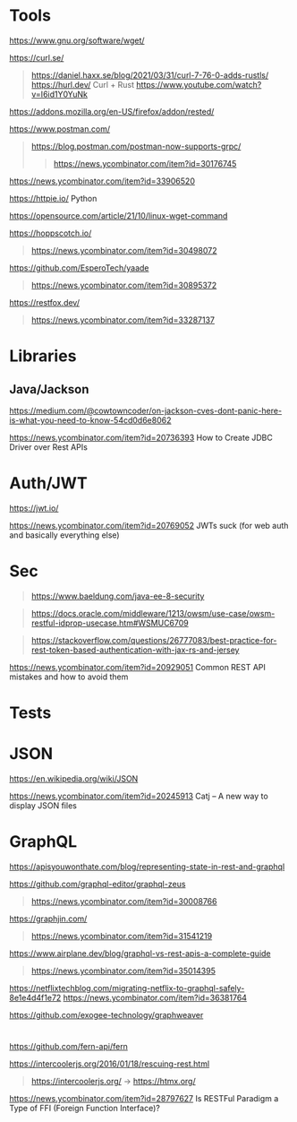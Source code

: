 # Tools
https://www.gnu.org/software/wget/

https://curl.se/
> https://daniel.haxx.se/blog/2021/03/31/curl-7-76-0-adds-rustls/
> https://hurl.dev/ Curl + Rust
> https://www.youtube.com/watch?v=I6id1Y0YuNk

https://addons.mozilla.org/en-US/firefox/addon/rested/

https://www.postman.com/
> https://blog.postman.com/postman-now-supports-grpc/
> > https://news.ycombinator.com/item?id=30176745

https://news.ycombinator.com/item?id=33906520

https://httpie.io/ Python

https://opensource.com/article/21/10/linux-wget-command

https://hoppscotch.io/
> https://news.ycombinator.com/item?id=30498072

https://github.com/EsperoTech/yaade
> https://news.ycombinator.com/item?id=30895372

https://restfox.dev/
> https://news.ycombinator.com/item?id=33287137

# Libraries
## Java/Jackson
https://medium.com/@cowtowncoder/on-jackson-cves-dont-panic-here-is-what-you-need-to-know-54cd0d6e8062

https://news.ycombinator.com/item?id=20736393 How to Create JDBC Driver over Rest APIs

# Auth/JWT
https://jwt.io/

https://news.ycombinator.com/item?id=20769052 JWTs suck (for web auth and basically everything else)

# Sec
> https://www.baeldung.com/java-ee-8-security

> https://docs.oracle.com/middleware/1213/owsm/use-case/owsm-restful-idprop-usecase.htm#WSMUC6709

> https://stackoverflow.com/questions/26777083/best-practice-for-rest-token-based-authentication-with-jax-rs-and-jersey

https://news.ycombinator.com/item?id=20929051 Common REST API mistakes and how to avoid them

# Tests

# JSON
https://en.wikipedia.org/wiki/JSON

https://news.ycombinator.com/item?id=20245913 Catj – A new way to display JSON files

# GraphQL
https://apisyouwonthate.com/blog/representing-state-in-rest-and-graphql

https://github.com/graphql-editor/graphql-zeus
> https://news.ycombinator.com/item?id=30008766

https://graphjin.com/
> https://news.ycombinator.com/item?id=31541219

https://www.airplane.dev/blog/graphql-vs-rest-apis-a-complete-guide
> https://news.ycombinator.com/item?id=35014395

https://netflixtechblog.com/migrating-netflix-to-graphql-safely-8e1e4d4f1e72
https://news.ycombinator.com/item?id=36381764

https://github.com/exogee-technology/graphweaver

#
https://github.com/fern-api/fern
> 

https://intercoolerjs.org/2016/01/18/rescuing-rest.html
> https://intercoolerjs.org/ -> https://htmx.org/

https://news.ycombinator.com/item?id=28797627 Is RESTFul Paradigm a Type of FFI (Foreign Function Interface)?